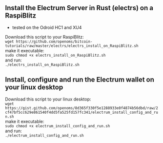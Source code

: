 ## Install the Electrum Server in Rust (electrs) on a RaspiBlitz
* tested on the Odroid HC1 and XU4


Download this script to your RaspiBlitz:  
`wget https://github.com/openoms/bitcoin-tutorials/raw/master/electrs/electrs_install_on_RaspiBlitz.sh`  
make it executable:  
`sudo chmod +x electrs_install_on_RaspiBlitz.sh`  
and run:  
`./electrs_install_on_RaspiBlitz.sh`


## Install, configure and run the Electrum wallet on your linux desktop
Download this script to your linux desktop:  
`wget https://gist.github.com/openoms/8d365f330f5e1288933e0f4874b56dbd/raw/2cf47bf5cc629e861540f4dd5fa525fd157fc341/electrum_install_config_and_run.sh`  
make it executable:  
`sudo chmod +x electrum_install_config_and_run.sh`  
and run:  
`./electrum_install_config_and_run.sh`

